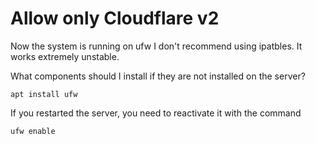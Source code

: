 # Allow only Cloudflare v2 

Now the system is running on ufw I don't recommend using ipatbles. It works extremely unstable.

What components should I install if they are not installed on the server?

``apt install ufw``

If you restarted the server, you need to reactivate it with the command

``ufw enable``
